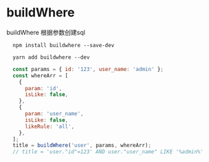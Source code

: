 # buildWhere
buildWhere 根据参数创建sql
```
  npm install buildwhere --save-dev
```
```
  yarn add buildwhere --dev
```

```javascript
  const params = { id: '123', user_name: 'admin' };
  const whereArr = [
    {
      param: 'id',
      isLike: false,
    },
    {
      param: 'user_name',
      isLike: false,
      likeRule: 'all',
    },
  ];
  title = buildWhere('user', params, whereArr);
  // title = 'user."id"=123' AND user."user_name" LIKE '%admin%'
```
